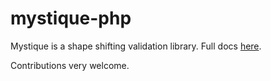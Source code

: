 mystique-php
============

Mystique is a shape shifting validation library. Full docs <a href="http://zoopcommerce.github.io/mystique">here</a>.

Contributions very welcome.
